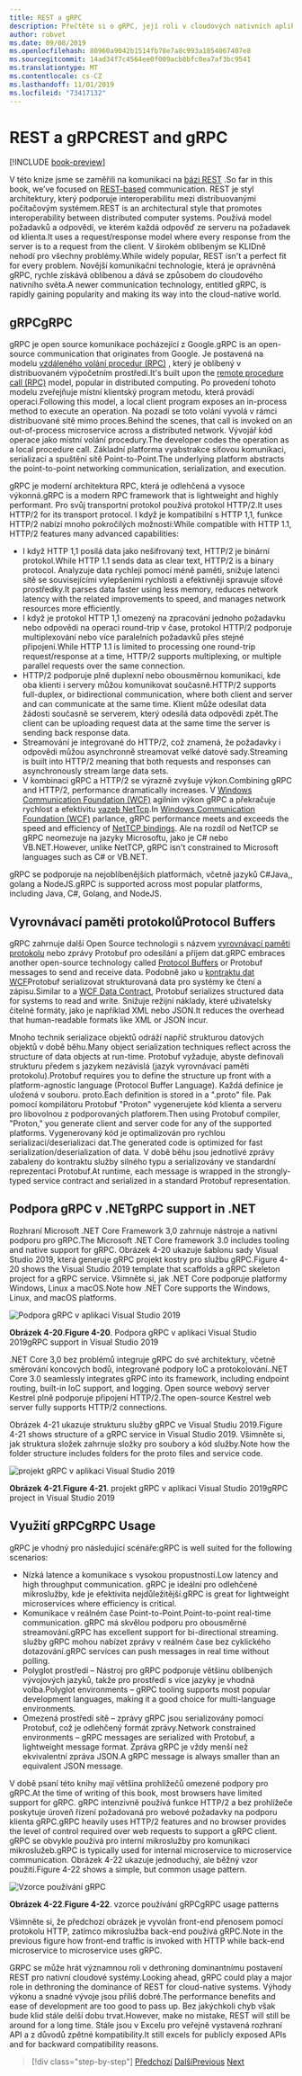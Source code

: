 ```yaml
---
title: REST a gRPC
description: Přečtěte si o gRPC, její roli v cloudových nativních aplikacích a o tom, jak se liší od protokolu HTTP REST.
author: robvet
ms.date: 09/08/2019
ms.openlocfilehash: 80960a9042b1514fb78e7a8c993a1854067407e8
ms.sourcegitcommit: 14ad34f7c4564ee0f009acb8bfc0ea7af3bc9541
ms.translationtype: MT
ms.contentlocale: cs-CZ
ms.lasthandoff: 11/01/2019
ms.locfileid: "73417132"
---
```

# <a name="rest-and-grpc"></a><span data-ttu-id="b8e61-103">REST a gRPC</span><span class="sxs-lookup"><span data-stu-id="b8e61-103">REST and gRPC</span></span>

[!INCLUDE [book-preview](../../../includes/book-preview.md)]

<span data-ttu-id="b8e61-104">V této knize jsme se zaměřili na komunikaci na [bázi REST](https://docs.microsoft.com/azure/architecture/best-practices/api-design) .</span><span class="sxs-lookup"><span data-stu-id="b8e61-104">So far in this book, we’ve focused on [REST-based](https://docs.microsoft.com/azure/architecture/best-practices/api-design) communication.</span></span> <span data-ttu-id="b8e61-105">REST je styl architektury, který podporuje interoperabilitu mezi distribuovanými počítačovým systémem.</span><span class="sxs-lookup"><span data-stu-id="b8e61-105">REST is an architectural style that promotes interoperability between distributed computer systems.</span></span> <span data-ttu-id="b8e61-106">Používá model požadavků a odpovědí, ve kterém každá odpověď ze serveru na požadavek od klienta.</span><span class="sxs-lookup"><span data-stu-id="b8e61-106">It uses a request/response model where every response from the server is to a request from the client.</span></span> <span data-ttu-id="b8e61-107">V širokém oblíbeným se KLIDně nehodí pro všechny problémy.</span><span class="sxs-lookup"><span data-stu-id="b8e61-107">While widely popular, REST isn't a perfect fit for every problem.</span></span> <span data-ttu-id="b8e61-108">Novější komunikační technologie, která je oprávněná gRPC, rychle získává oblíbenou a dává se způsobem do cloudového nativního světa.</span><span class="sxs-lookup"><span data-stu-id="b8e61-108">A newer communication technology, entitled gRPC, is rapidly gaining popularity and making its way into the cloud-native world.</span></span>

## <a name="grpc"></a><span data-ttu-id="b8e61-109">gRPC</span><span class="sxs-lookup"><span data-stu-id="b8e61-109">gRPC</span></span>

<span data-ttu-id="b8e61-110">gRPC je open source komunikace pocházející z Google.</span><span class="sxs-lookup"><span data-stu-id="b8e61-110">gRPC is an open-source communication that originates from Google.</span></span> <span data-ttu-id="b8e61-111">Je postavená na modelu [vzdáleného volání procedur (RPC)](https://en.wikipedia.org/wiki/Remote_procedure_call) , který je oblíbený v distribuovaném výpočetním prostředí.</span><span class="sxs-lookup"><span data-stu-id="b8e61-111">It's built upon the [remote procedure call (RPC)](https://en.wikipedia.org/wiki/Remote_procedure_call) model, popular in distributed computing.</span></span> <span data-ttu-id="b8e61-112">Po provedení tohoto modelu zveřejňuje místní klientský program metodu, která provádí operaci.</span><span class="sxs-lookup"><span data-stu-id="b8e61-112">Following this model, a local client program exposes an in-process method to execute an operation.</span></span> <span data-ttu-id="b8e61-113">Na pozadí se toto volání vyvolá v rámci distribuované sítě mimo proces.</span><span class="sxs-lookup"><span data-stu-id="b8e61-113">Behind the scenes, that call is invoked on an out-of-process microservice across a distributed network.</span></span> <span data-ttu-id="b8e61-114">Vývojář kód operace jako místní volání procedury.</span><span class="sxs-lookup"><span data-stu-id="b8e61-114">The developer codes the operation as a local procedure call.</span></span> <span data-ttu-id="b8e61-115">Základní platforma vyabstrakce síťovou komunikaci, serializaci a spuštění sítě Point-to-Point.</span><span class="sxs-lookup"><span data-stu-id="b8e61-115">The underlying platform abstracts the point-to-point networking communication, serialization, and execution.</span></span>

<span data-ttu-id="b8e61-116">gRPC je moderní architektura RPC, která je odlehčená a vysoce výkonná.</span><span class="sxs-lookup"><span data-stu-id="b8e61-116">gRPC is a modern RPC framework that is lightweight and highly performant.</span></span> <span data-ttu-id="b8e61-117">Pro svůj transportní protokol používá protokol HTTP/2.</span><span class="sxs-lookup"><span data-stu-id="b8e61-117">It uses HTTP/2 for its transport protocol.</span></span> <span data-ttu-id="b8e61-118">I když je kompatibilní s HTTP 1,1, funkce HTTP/2 nabízí mnoho pokročilých možností:</span><span class="sxs-lookup"><span data-stu-id="b8e61-118">While compatible with HTTP 1.1, HTTP/2 features many advanced capabilities:</span></span>

- <span data-ttu-id="b8e61-119">I když HTTP 1,1 posílá data jako nešifrovaný text, HTTP/2 je binární protokol.</span><span class="sxs-lookup"><span data-stu-id="b8e61-119">While HTTP 1.1 sends data as clear text, HTTP/2 is a binary protocol.</span></span> <span data-ttu-id="b8e61-120">Analyzuje data rychleji pomocí méně paměti, snižuje latenci sítě se souvisejícími vylepšeními rychlosti a efektivněji spravuje síťové prostředky.</span><span class="sxs-lookup"><span data-stu-id="b8e61-120">It parses data faster using less memory, reduces network latency with the related improvements to speed, and manages network resources more efficiently.</span></span>
- <span data-ttu-id="b8e61-121">I když je protokol HTTP 1,1 omezený na zpracování jednoho požadavku nebo odpovědi na operaci round-trip v čase, protokol HTTP/2 podporuje multiplexování nebo více paralelních požadavků přes stejné připojení.</span><span class="sxs-lookup"><span data-stu-id="b8e61-121">While HTTP 1.1 is limited to processing one round-trip request/response at a time, HTTP/2 supports multiplexing, or multiple parallel requests over the same connection.</span></span>
- <span data-ttu-id="b8e61-122">HTTP/2 podporuje plně duplexní nebo obousměrnou komunikaci, kde oba klienti i servery můžou komunikovat současně.</span><span class="sxs-lookup"><span data-stu-id="b8e61-122">HTTP/2 supports full-duplex, or bidirectional communication, where both client and server and can communicate at the same time.</span></span> <span data-ttu-id="b8e61-123">Klient může odesílat data žádosti současně se serverem, který odesílá data odpovědi zpět.</span><span class="sxs-lookup"><span data-stu-id="b8e61-123">The client can be uploading request data at the same time the server is sending back response data.</span></span>
- <span data-ttu-id="b8e61-124">Streamování je integrované do HTTP/2, což znamená, že požadavky i odpovědi můžou asynchronně streamovat velké datové sady.</span><span class="sxs-lookup"><span data-stu-id="b8e61-124">Streaming is built into HTTP/2 meaning that both requests and responses can asynchronously stream large data sets.</span></span>
- <span data-ttu-id="b8e61-125">V kombinaci gRPC a HTTP/2 se výrazně zvyšuje výkon.</span><span class="sxs-lookup"><span data-stu-id="b8e61-125">Combining gRPC and HTTP/2, performance dramatically increases.</span></span> <span data-ttu-id="b8e61-126">V [Windows Communication Foundation (WCF)](https://docs.microsoft.com/dotnet/framework/wcf/whats-wcf) agilním výkon gRPC a překračuje rychlost a efektivitu [vazeb NetTcp](https://docs.microsoft.com/dotnet/api/system.servicemodel.nettcpbinding?view=netframework-4.8).</span><span class="sxs-lookup"><span data-stu-id="b8e61-126">In [Windows Communication Foundation (WCF)](https://docs.microsoft.com/dotnet/framework/wcf/whats-wcf) parlance, gRPC performance meets and exceeds the speed and efficiency of [NetTCP bindings](https://docs.microsoft.com/dotnet/api/system.servicemodel.nettcpbinding?view=netframework-4.8).</span></span> <span data-ttu-id="b8e61-127">Ale na rozdíl od NetTCP se gRPC neomezuje na jazyky Microsoftu, jako je C# nebo VB.NET.</span><span class="sxs-lookup"><span data-stu-id="b8e61-127">However, unlike NetTCP, gRPC isn't constrained to Microsoft languages such as C# or VB.NET.</span></span>

<span data-ttu-id="b8e61-128">gRPC se podporuje na nejoblíbenějších platformách, včetně jazyků C#Java,, golang a NodeJS.</span><span class="sxs-lookup"><span data-stu-id="b8e61-128">gRPC is supported across most popular platforms, including Java, C#, Golang, and NodeJS.</span></span>

## <a name="protocol-buffers"></a><span data-ttu-id="b8e61-129">Vyrovnávací paměti protokolů</span><span class="sxs-lookup"><span data-stu-id="b8e61-129">Protocol Buffers</span></span>

<span data-ttu-id="b8e61-130">gRPC zahrnuje další Open Source technologii s názvem [vyrovnávací paměti protokolu](https://developers.google.com/protocol-buffers/docs/overview) nebo zprávy Protobuf pro odesílání a příjem dat.</span><span class="sxs-lookup"><span data-stu-id="b8e61-130">gRPC embraces another open-source technology called [Protocol Buffers](https://developers.google.com/protocol-buffers/docs/overview) or Protobuf messages to send and receive data.</span></span> <span data-ttu-id="b8e61-131">Podobně jako u [kontraktu dat WCF](https://docs.microsoft.com/dotnet/framework/wcf/feature-details/using-data-contracts)Protobuf serializovat strukturovaná data pro systémy ke čtení a zápisu.</span><span class="sxs-lookup"><span data-stu-id="b8e61-131">Similar to a [WCF Data Contract](https://docs.microsoft.com/dotnet/framework/wcf/feature-details/using-data-contracts), Protobuf serializes structured data for systems to read and write.</span></span> <span data-ttu-id="b8e61-132">Snižuje režijní náklady, které uživatelsky čitelné formáty, jako je například XML nebo JSON.</span><span class="sxs-lookup"><span data-stu-id="b8e61-132">It reduces the overhead that human-readable formats like XML or JSON incur.</span></span>

<span data-ttu-id="b8e61-133">Mnoho technik serializace objektů odráží napříč strukturou datových objektů v době běhu.</span><span class="sxs-lookup"><span data-stu-id="b8e61-133">Many object serialization techniques reflect across the structure of data objects at run-time.</span></span> <span data-ttu-id="b8e61-134">Protobuf vyžaduje, abyste definovali strukturu předem s jazykem nezávislá (jazyk vyrovnávací paměti protokolu).</span><span class="sxs-lookup"><span data-stu-id="b8e61-134">Protobuf requires you to define the structure up front with a platform-agnostic language (Protocol Buffer Language).</span></span> <span data-ttu-id="b8e61-135">Každá definice je uložená v souboru. proto.</span><span class="sxs-lookup"><span data-stu-id="b8e61-135">Each definition is stored in a ".proto" file.</span></span> <span data-ttu-id="b8e61-136">Pak pomocí kompilátoru Protobuf "Proton" vygenerujete kód klienta a serveru pro libovolnou z podporovaných platforem.</span><span class="sxs-lookup"><span data-stu-id="b8e61-136">Then using Protobuf compiler, "Proton," you generate client and server code for any of the supported platforms.</span></span> <span data-ttu-id="b8e61-137">Vygenerovaný kód je optimalizován pro rychlou serializaci/deserializaci dat.</span><span class="sxs-lookup"><span data-stu-id="b8e61-137">The generated code is optimized for fast serialization/deserialization of data.</span></span> <span data-ttu-id="b8e61-138">V době běhu jsou jednotlivé zprávy zabaleny do kontraktu služby silného typu a serializovány ve standardní reprezentaci Protobuf.</span><span class="sxs-lookup"><span data-stu-id="b8e61-138">At runtime, each message is wrapped in the strongly-typed service contract and serialized in a standard Protobuf representation.</span></span>

## <a name="grpc-support-in-net"></a><span data-ttu-id="b8e61-139">Podpora gRPC v .NET</span><span class="sxs-lookup"><span data-stu-id="b8e61-139">gRPC support in .NET</span></span>

<span data-ttu-id="b8e61-140">Rozhraní Microsoft .NET Core Framework 3,0 zahrnuje nástroje a nativní podporu pro gRPC.</span><span class="sxs-lookup"><span data-stu-id="b8e61-140">The Microsoft .NET Core framework 3.0 includes tooling and native support for gRPC.</span></span> <span data-ttu-id="b8e61-141">Obrázek 4-20 ukazuje šablonu sady Visual Studio 2019, která generuje gRPC projekt kostry pro službu gRPC.</span><span class="sxs-lookup"><span data-stu-id="b8e61-141">Figure 4-20 shows the Visual Studio 2019 template that scaffolds a gRPC skeleton project for a gRPC service.</span></span> <span data-ttu-id="b8e61-142">Všimněte si, jak .NET Core podporuje platformy Windows, Linux a macOS.</span><span class="sxs-lookup"><span data-stu-id="b8e61-142">Note how .NET Core supports the Windows, Linux, and macOS platforms.</span></span>

![Podpora gRPC v aplikaci Visual Studio 2019](./media/visual-studio-2019-grpc-template.png)

<span data-ttu-id="b8e61-144">**Obrázek 4-20**.</span><span class="sxs-lookup"><span data-stu-id="b8e61-144">**Figure 4-20**.</span></span> <span data-ttu-id="b8e61-145">Podpora gRPC v aplikaci Visual Studio 2019</span><span class="sxs-lookup"><span data-stu-id="b8e61-145">gRPC support in Visual Studio 2019</span></span>

<span data-ttu-id="b8e61-146">.NET Core 3,0 bez problémů integruje gRPC do své architektury, včetně směrování koncových bodů, integrované podpory IoC a protokolování.</span><span class="sxs-lookup"><span data-stu-id="b8e61-146">.NET Core 3.0 seamlessly integrates gRPC into its framework, including endpoint routing, built-in IoC support, and logging.</span></span> <span data-ttu-id="b8e61-147">Open source webový server Kestrel plně podporuje připojení HTTP/2.</span><span class="sxs-lookup"><span data-stu-id="b8e61-147">The open-source Kestrel web server fully supports HTTP/2 connections.</span></span>

<span data-ttu-id="b8e61-148">Obrázek 4-21 ukazuje strukturu služby gRPC ve Visual Studiu 2019.</span><span class="sxs-lookup"><span data-stu-id="b8e61-148">Figure 4-21 shows structure of a gRPC service in Visual Studio 2019.</span></span> <span data-ttu-id="b8e61-149">Všimněte si, jak struktura složek zahrnuje složky pro soubory a kód služby.</span><span class="sxs-lookup"><span data-stu-id="b8e61-149">Note how the folder structure includes folders for the proto files and service code.</span></span>

![projekt gRPC v aplikaci Visual Studio 2019](./media/grpc-project.png  )

<span data-ttu-id="b8e61-151">**Obrázek 4-21**.</span><span class="sxs-lookup"><span data-stu-id="b8e61-151">**Figure 4-21**.</span></span> <span data-ttu-id="b8e61-152">projekt gRPC v aplikaci Visual Studio 2019</span><span class="sxs-lookup"><span data-stu-id="b8e61-152">gRPC project in Visual Studio 2019</span></span>

## <a name="grpc-usage"></a><span data-ttu-id="b8e61-153">Využití gRPC</span><span class="sxs-lookup"><span data-stu-id="b8e61-153">gRPC Usage</span></span>

<span data-ttu-id="b8e61-154">gRPC je vhodný pro následující scénáře:</span><span class="sxs-lookup"><span data-stu-id="b8e61-154">gRPC is well suited for the following scenarios:</span></span>

- <span data-ttu-id="b8e61-155">Nízká latence a komunikace s vysokou propustností.</span><span class="sxs-lookup"><span data-stu-id="b8e61-155">Low latency and high throughput communication.</span></span> <span data-ttu-id="b8e61-156">gRPC je ideální pro odlehčené mikroslužby, kde je efektivita nejdůležitější.</span><span class="sxs-lookup"><span data-stu-id="b8e61-156">gRPC is great for lightweight microservices where efficiency is critical.</span></span>
- <span data-ttu-id="b8e61-157">Komunikace v reálném čase Point-to-Point.</span><span class="sxs-lookup"><span data-stu-id="b8e61-157">Point-to-point real-time communication.</span></span> <span data-ttu-id="b8e61-158">gRPC má skvělou podporu pro obousměrné streamování.</span><span class="sxs-lookup"><span data-stu-id="b8e61-158">gRPC has excellent support for bi-directional streaming.</span></span> <span data-ttu-id="b8e61-159">služby gRPC mohou nabízet zprávy v reálném čase bez cyklického dotazování.</span><span class="sxs-lookup"><span data-stu-id="b8e61-159">gRPC services can push messages in real time without polling.</span></span>
- <span data-ttu-id="b8e61-160">Polyglot prostředí – Nástroj pro gRPC podporuje většinu oblíbených vývojových jazyků, takže pro prostředí s více jazyky je vhodná volba.</span><span class="sxs-lookup"><span data-stu-id="b8e61-160">Polyglot environments – gRPC tooling supports most popular development languages, making it a good choice for multi-language environments.</span></span>
- <span data-ttu-id="b8e61-161">Omezená prostředí sítě – zprávy gRPC jsou serializovány pomocí Protobuf, což je odlehčený formát zprávy.</span><span class="sxs-lookup"><span data-stu-id="b8e61-161">Network constrained environments – gRPC messages are serialized with Protobuf, a lightweight message format.</span></span> <span data-ttu-id="b8e61-162">Zpráva gRPC je vždy menší než ekvivalentní zpráva JSON.</span><span class="sxs-lookup"><span data-stu-id="b8e61-162">A gRPC message is always smaller than an equivalent JSON message.</span></span>

<span data-ttu-id="b8e61-163">V době psaní této knihy mají většina prohlížečů omezené podpory pro gRPC.</span><span class="sxs-lookup"><span data-stu-id="b8e61-163">At the time of writing of this book, most browsers have limited support for gRPC.</span></span> <span data-ttu-id="b8e61-164">gRPC intenzivně používá funkce HTTP/2 a bez prohlížeče poskytuje úroveň řízení požadovaná pro webové požadavky na podporu klienta gRPC.</span><span class="sxs-lookup"><span data-stu-id="b8e61-164">gRPC heavily uses HTTP/2 features and no browser provides the level of control required over web requests to support a gRPC client.</span></span> <span data-ttu-id="b8e61-165">gRPC se obvykle používá pro interní mikroslužby pro komunikaci mikroslužeb.</span><span class="sxs-lookup"><span data-stu-id="b8e61-165">gRPC is typically used for internal microservice to microservice communication.</span></span> <span data-ttu-id="b8e61-166">Obrázek 4-22 ukazuje jednoduchý, ale běžný vzor použití.</span><span class="sxs-lookup"><span data-stu-id="b8e61-166">Figure 4-22 shows a simple, but common usage pattern.</span></span>

![Vzorce používání gRPC](./media/grpc-usage.png)

<span data-ttu-id="b8e61-168">**Obrázek 4-22**.</span><span class="sxs-lookup"><span data-stu-id="b8e61-168">**Figure 4-22**.</span></span> <span data-ttu-id="b8e61-169">vzorce používání gRPC</span><span class="sxs-lookup"><span data-stu-id="b8e61-169">gRPC usage patterns</span></span>

<span data-ttu-id="b8e61-170">Všimněte si, že předchozí obrázek je vyvolán front-end přenosem pomocí protokolu HTTP, zatímco mikroslužba back-end používá gRPC.</span><span class="sxs-lookup"><span data-stu-id="b8e61-170">Note in the previous figure how front-end traffic is invoked with HTTP while back-end microservice to microservice uses gRPC.</span></span>

<span data-ttu-id="b8e61-171">GRPC se může hrát významnou roli v dethroning dominantnímu postavení REST pro nativní cloudové systémy.</span><span class="sxs-lookup"><span data-stu-id="b8e61-171">Looking ahead, gRPC could play a major role in dethroning the dominance of REST for cloud-native systems.</span></span> <span data-ttu-id="b8e61-172">Výhody výkonu a snadné vývoje jsou příliš dobré.</span><span class="sxs-lookup"><span data-stu-id="b8e61-172">The performance benefits and ease of development are too good to pass up.</span></span> <span data-ttu-id="b8e61-173">Bez jakýchkoli chyb však bude klid stále delší dobu trvat.</span><span class="sxs-lookup"><span data-stu-id="b8e61-173">However, make no mistake, REST will still be around for a long time.</span></span> <span data-ttu-id="b8e61-174">Stále jsou v Excelu pro veřejně vystavená rozhraní API a z důvodů zpětné kompatibility.</span><span class="sxs-lookup"><span data-stu-id="b8e61-174">It still excels for publicly exposed APIs and for backward compatibility reasons.</span></span>

>[!div class="step-by-step"]
><span data-ttu-id="b8e61-175">[Předchozí](service-to-service-communication.md)
>[Další](service-mesh-communication-infrastructure.md)</span><span class="sxs-lookup"><span data-stu-id="b8e61-175">[Previous](service-to-service-communication.md)
[Next](service-mesh-communication-infrastructure.md)</span></span>
